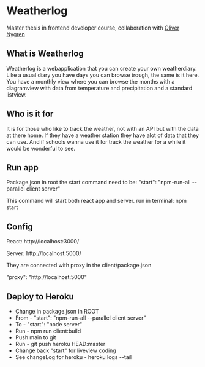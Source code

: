 # Weatherlog

Master thesis in frontend developer course, collaboration with [Oliver Nygren](https://github.com/olivernygren)

## What is Weatherlog
Weatherlog is a webapplication that you can create your own weatherdiary. Like a usual diary you have days you can browse trough, the same is it here.
You have a monthly view where you can browse the months with a diagramview with data from temperature and precipitation and a standard listview.

## Who is it for
It is for those who like to track the weather, not with an API but with the data at there home. If they have a weather station they have alot of data that they can use. 
And if schools wanna use it for track the weather for a while it would be wonderful to see.

## Run app

Package.json in root the start command need to be: 
"start": "npm-run-all --parallel client server"

This command will start both react app and server.
run in terminal: npm start

## Config

React: http://localhost:3000/

Server: http://localhost:5000/

They are connected with proxy in the client/package.json

"proxy": "http://localhost:5000"

## Deploy to Heroku

- Change in package.json in ROOT
- From - "start": "npm-run-all --parallel client server"
- To - "start": "node server"
- Run - npm run client:build
- Push main to git
- Run - git push heroku HEAD:master
- Change back "start" for liveview coding
- See changeLog for heroku - heroku logs --tail

